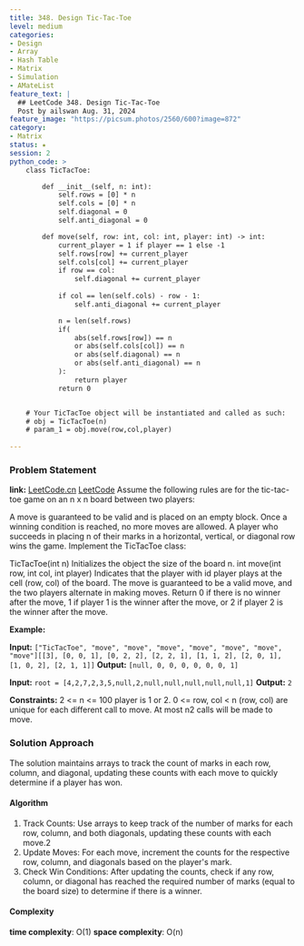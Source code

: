 ```yaml
---
title: 348. Design Tic-Tac-Toe
level: medium
categories:
- Design
- Array
- Hash Table
- Matrix
- Simulation
- AMateList
feature_text: |
  ## LeetCode 348. Design Tic-Tac-Toe
  Post by ailswan Aug. 31, 2024
feature_image: "https://picsum.photos/2560/600?image=872"
category:
- Matrix
status: ★
session: 2
python_code: >
    class TicTacToe:

        def __init__(self, n: int):
            self.rows = [0] * n
            self.cols = [0] * n
            self.diagonal = 0
            self.anti_diagonal = 0

        def move(self, row: int, col: int, player: int) -> int:
            current_player = 1 if player == 1 else -1
            self.rows[row] += current_player
            self.cols[col] += current_player
            if row == col:
                self.diagonal += current_player
            
            if col == len(self.cols) - row - 1:
                self.anti_diagonal += current_player

            n = len(self.rows)
            if(
                abs(self.rows[row]) == n
                or abs(self.cols[col]) == n
                or abs(self.diagonal) == n
                or abs(self.anti_diagonal) == n
            ):
                return player
            return 0


    # Your TicTacToe object will be instantiated and called as such:
    # obj = TicTacToe(n)
    # param_1 = obj.move(row,col,player)
            
---
```


### Problem Statement
**link:**
[LeetCode.cn](https://leetcode.cn/problems/design-tic-tac-toe/)
[LeetCode](https://leetcode.com/problems/design-tic-tac-toe/)
Assume the following rules are for the tic-tac-toe game on an n x n board between two players:

A move is guaranteed to be valid and is placed on an empty block.
Once a winning condition is reached, no more moves are allowed.
A player who succeeds in placing n of their marks in a horizontal, vertical, or diagonal row wins the game.
Implement the TicTacToe class:

TicTacToe(int n) Initializes the object the size of the board n.
int move(int row, int col, int player) Indicates that the player with id player plays at the cell (row, col) of the board. The move is guaranteed to be a valid move, and the two players alternate in making moves. Return
0 if there is no winner after the move,
1 if player 1 is the winner after the move, or
2 if player 2 is the winner after the move.

**Example:**

**Input:** `["TicTacToe", "move", "move", "move", "move", "move", "move", "move"][[3], [0, 0, 1], [0, 2, 2], [2, 2, 1], [1, 1, 2], [2, 0, 1], [1, 0, 2], [2, 1, 1]]`
**Output:** `[null, 0, 0, 0, 0, 0, 0, 1]`

**Input:** `root = [4,2,7,2,3,5,null,2,null,null,null,null,null,1]`
**Output:** `2`

**Constraints:**
2 <= n <= 100
player is 1 or 2.
0 <= row, col < n
(row, col) are unique for each different call to move.
At most n2 calls will be made to move.

### Solution Approach
The solution maintains arrays to track the count of marks in each row, column, and diagonal, updating these counts with each move to quickly determine if a player has won.

#### Algorithm
1. Track Counts: Use arrays to keep track of the number of marks for each row, column, and both diagonals, updating these counts with each move.2
2. Update Moves: For each move, increment the counts for the respective row, column, and diagonals based on the player's mark.
3. Check Win Conditions: After updating the counts, check if any row, column, or diagonal has reached the required number of marks (equal to the board size) to determine if there is a winner.

#### Complexity
 **time complexity**: O(1)
 **space complexity**: O(n)